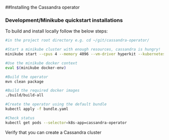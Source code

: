 ##Installing the Cassandra operator
### Development/Minikube quickstart installations
To build and install locally follow the below steps:
```bash
#in the project root directory e.g. cd ~/git/cassandra-operator/

#Start a minikube cluster with enough resources, cassandra is hungry!
minikube start --cpus 4 --memory 4096 --vm-driver hyperkit --kubernetes-version v1.9.4

#Use the minikube docker context 
eval $(minikube docker-env)

#Build the operator
mvn clean package

#Build the required docker images
./build/build-all

#Create the operator using the default bundle
kubectl apply -f bundle.yaml

#Check status
kubectl get pods --selector=k8s-app=cassandra-operator
```

Verify that you can create a Cassandra cluster